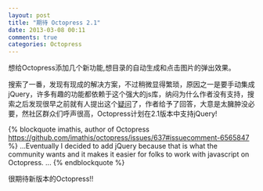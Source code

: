 ```yaml
---
layout: post
title: "期待 Octopress 2.1"
date: 2013-03-08 00:11
comments: true
categories: Octopress
---
```

想给Octopress添加几个新功能,想目录的自动生成和点击图片的弹出效果。

搜索了一番，发现有现成的解决方案，不过稍微显得繁琐，原因之一是要手动集成jQuery，许多有趣的功能都依赖于这个强大的js库，纳闷为什么作者没有支持，搜索之后发现很早之前就有人提出这个[疑问](https://github.com/imathis/octopress/issues/637#issuecomment-6565847)了，作者给予了回答，大意是太臃肿没必要，然社区群众们呼声很高，Octopress计划在2.1版本中支持jQuery!  

{% blockquote imathis, author of Octopress https://github.com/imathis/octopress/issues/637#issuecomment-6565847 %}
...Eventually I decided to add jQuery because that is what the community wants and it makes it easier for folks to work with javascript on Octopress. ...
{% endblockquote  %}

很期待新版本的Octopress!!